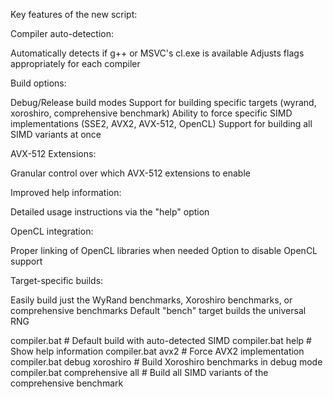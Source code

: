 Key features of the new script:

Compiler auto-detection:

Automatically detects if g++ or MSVC's cl.exe is available
Adjusts flags appropriately for each compiler


Build options:

Debug/Release build modes
Support for building specific targets (wyrand, xoroshiro, comprehensive benchmark)
Ability to force specific SIMD implementations (SSE2, AVX2, AVX-512, OpenCL)
Support for building all SIMD variants at once


AVX-512 Extensions:

Granular control over which AVX-512 extensions to enable


Improved help information:

Detailed usage instructions via the "help" option


OpenCL integration:

Proper linking of OpenCL libraries when needed
Option to disable OpenCL support


Target-specific builds:

Easily build just the WyRand benchmarks, Xoroshiro benchmarks, or comprehensive benchmarks
Default "bench" target builds the universal RNG


compiler.bat                    # Default build with auto-detected SIMD
compiler.bat help               # Show help information
compiler.bat avx2               # Force AVX2 implementation
compiler.bat debug xoroshiro    # Build Xoroshiro benchmarks in debug mode
compiler.bat comprehensive all  # Build all SIMD variants of the comprehensive benchmark